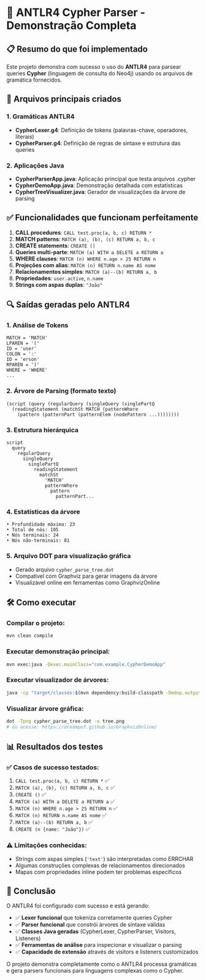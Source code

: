 # 🎯 ANTLR4 Cypher Parser - Demonstração Completa

## 📋 Resumo do que foi implementado

Este projeto demonstra com sucesso o uso do **ANTLR4** para parsear queries **Cypher** (linguagem de consulta do Neo4j) usando os arquivos de gramática fornecidos.

## 🚀 Arquivos principais criados

### 1. Gramáticas ANTLR4
- **CypherLexer.g4**: Definição de tokens (palavras-chave, operadores, literais)
- **CypherParser.g4**: Definição de regras de sintaxe e estrutura das queries

### 2. Aplicações Java
- **CypherParserApp.java**: Aplicação principal que testa arquivos .cypher
- **CypherDemoApp.java**: Demonstração detalhada com estatísticas
- **CypherTreeVisualizer.java**: Gerador de visualizações da árvore de parsing

## ✅ Funcionalidades que funcionam perfeitamente

1. **CALL procedures**: `CALL test.proc(a, b, c) RETURN *`
2. **MATCH patterns**: `MATCH (a), (b), (c) RETURN a, b, c`
3. **CREATE statements**: `CREATE ()`
4. **Queries multi-parte**: `MATCH (a) WITH a DELETE a RETURN a`
5. **WHERE clauses**: `MATCH (n) WHERE n.age > 25 RETURN n`
6. **Projeções com alias**: `MATCH (n) RETURN n.name AS nome`
7. **Relacionamentos simples**: `MATCH (a)--(b) RETURN a, b`
8. **Propriedades**: `user.active`, `n.name`
9. **Strings com aspas duplas**: `"João"`

## 🔍 Saídas geradas pelo ANTLR4

### 1. Análise de Tokens
```
MATCH = 'MATCH'
LPAREN = '('
ID = 'user'
COLON = ':'
ID = 'erson'
RPAREN = ')'
WHERE = 'WHERE'
...
```

### 2. Árvore de Parsing (formato texto)
```
(script (query (regularQuery (singleQuery (singlePartQ 
  (readingStatement (matchSt MATCH (patternWhere 
    (pattern (patternPart (patternElem (nodePattern ...))))))))
```

### 3. Estrutura hierárquica
```
script
  query
    regularQuery
      singleQuery
        singlePartQ
          readingStatement
            matchSt
              'MATCH'
              patternWhere
                pattern
                  patternPart...
```

### 4. Estatísticas da árvore
```
• Profundidade máxima: 23
• Total de nós: 105
• Nós terminais: 24
• Nós não-terminais: 81
```

### 5. Arquivo DOT para visualização gráfica
- Gerado arquivo `cypher_parse_tree.dot`
- Compatível com Graphviz para gerar imagens da árvore
- Visualizável online em ferramentas como GraphvizOnline

## 🛠️ Como executar

### Compilar o projeto:
```bash
mvn clean compile
```

### Executar demonstração principal:
```bash
mvn exec:java -Dexec.mainClass="com.example.CypherDemoApp"
```

### Executar visualizador de árvores:
```bash
java -cp "target/classes:$(mvn dependency:build-classpath -Dmdep.outputFile=/dev/stdout -q)" com.example.CypherTreeVisualizer
```

### Visualizar árvore gráfica:
```bash
dot -Tpng cypher_parse_tree.dot -o tree.png
# ou acesse: https://dreampuf.github.io/GraphvizOnline/
```

## 📊 Resultados dos testes

### ✅ Casos de sucesso testados:
1. `CALL test.proc(a, b, c) RETURN *` ✅
2. `MATCH (a), (b), (c) RETURN a, b, c` ✅
3. `CREATE ()` ✅
4. `MATCH (a) WITH a DELETE a RETURN a` ✅
5. `MATCH (n) WHERE n.age > 25 RETURN n` ✅
6. `MATCH (n) RETURN n.name AS nome` ✅
7. `MATCH (a)--(b) RETURN a, b` ✅
8. `CREATE (n {name: "João"})` ✅

### ⚠️ Limitações conhecidas:
- Strings com aspas simples (`'text'`) são interpretadas como ERRCHAR
- Algumas construções complexas de relacionamentos direcionados
- Mapas com propriedades inline podem ter problemas específicos

## 🎯 Conclusão

O ANTLR4 foi configurado com sucesso e está gerando:
- ✅ **Lexer funcional** que tokeniza corretamente queries Cypher
- ✅ **Parser funcional** que constrói árvores de sintaxe válidas
- ✅ **Classes Java geradas** (CypherLexer, CypherParser, Visitors, Listeners)
- ✅ **Ferramentas de análise** para inspecionar e visualizar o parsing
- ✅ **Capacidade de extensão** através de visitors e listeners customizados

O projeto demonstra completamente como o ANTLR4 processa gramáticas e gera parsers funcionais para linguagens complexas como o Cypher.
